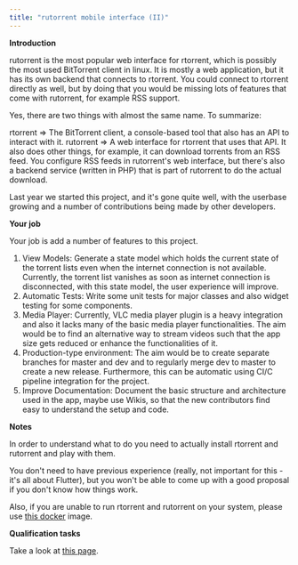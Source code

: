 ```yaml
---
title: "rutorrent mobile interface (II)"
---
```


 **Introduction**

rutorrent is the most popular web interface for rtorrent, which is
possibly the most used BitTorrent client in linux. It is mostly a web
application, but it has its own backend that connects to rtorrent. You
could connect to rtorrent directly as well, but by doing that you would
be missing lots of features that come with rutorrent, for example RSS
support.

Yes, there are two things with almost the same name. To summarize:

rtorrent => The BitTorrent client, a console-based tool that also has
an API to interact with it. rutorrent => A web interface for
rtorrent that uses that API. It also does other things, for example, it
can download torrents from an RSS feed. You configure RSS feeds in
rutorrent's web interface, but there's also a backend service (written
in PHP) that is part of rutorrent to do the actual download.

Last year we started this project, and it's gone quite well, with the
userbase growing and a number of contributions being made by other
developers.

 **Your job**

Your job is add a number of features to this project.

1) View Models: Generate a state model which holds the current state of the torrent lists even when the internet connection is not available. Currently, the torrent list vanishes as soon as internet connection is disconnected, with this state model, the user experience will improve.
2) Automatic Tests: Write some unit tests for major classes and also
widget testing for some components. 
3) Media Player: Currently, VLC
media player plugin is a heavy integration and also it lacks many of the
basic media player functionalities. The aim would be to find an
alternative way to stream videos such that the app size gets reduced or
enhance the functionalities of it. 
4) Production-type environment:
The aim would be to create separate branches for master and dev and to
regularly merge dev to master to create a new release. Furthermore, this
can be automatic using CI/C pipeline integration for the project. 
5) Improve Documentation: Document the basic structure and architecture
used in the app, maybe use Wikis, so that the new contributors find easy
to understand the setup and code.

 **Notes**

In order to understand what to do you need to actually install rtorrent
and rutorrent and play with them.

You don't need to have previous experience (really, not important for
this - it's all about Flutter), but you won't be able to come up with
a good proposal if you don't know how things work.

Also, if you are unable to run rtorrent and rutorrent on your system,
please use [this
docker](https://hub.docker.com/r/crazymax/rtorrent-rutorrent)
image.

 **Qualification tasks**

Take a look at [this
page](/public/gsoc/takehome).
